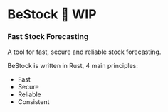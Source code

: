 # BeStock 🚧 WIP
### Fast Stock Forecasting
A tool for fast, secure and reliable stock forecasting. 

BeStock is written in Rust, 4 main principles:
* Fast
* Secure
* Reliable
* Consistent
